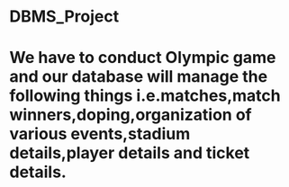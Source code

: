 # DBMS_Project

# We have to conduct Olympic game and our database will manage the following things i.e.matches,match winners,doping,organization of various events,stadium details,player details and ticket details.
